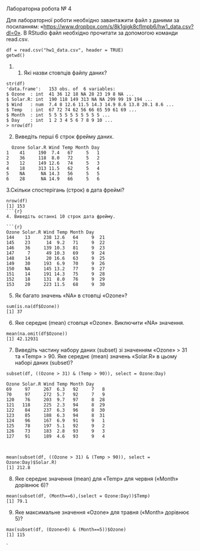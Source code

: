 Лабораторна робота № 4

Для лабораторної роботи необхідно завантажити файл з даними за
посиланням: «https://www.dropbox.com/s/8k1gjgk8cflmpb6/hw1_data.csv?dl=0».
В RStudio файл необхідно прочитати за допомогою команди read.csv.

```{r}
df = read.csv("hw1_data.csv", header = TRUE)
getwd()

```
1. 1. Які назви стовпців файлу даних?
  ```{r}
str(df)
'data.frame':	153 obs. of  6 variables:
  $ Ozone  : int  41 36 12 18 NA 28 23 19 8 NA ...
$ Solar.R: int  190 118 149 313 NA NA 299 99 19 194 ...
$ Wind   : num  7.4 8 12.6 11.5 14.3 14.9 8.6 13.8 20.1 8.6 ...
$ Temp   : int  67 72 74 62 56 66 65 59 61 69 ...
$ Month  : int  5 5 5 5 5 5 5 5 5 5 ...
$ Day    : int  1 2 3 4 5 6 7 8 9 10 ...
> nrow(df)
```
2. Виведіть перші 6 строк фрейму даних.
```{r}
  Ozone Solar.R Wind Temp Month Day
1    41     190  7.4   67     5   1
2    36     118  8.0   72     5   2
3    12     149 12.6   74     5   3
4    18     313 11.5   62     5   4
5    NA      NA 14.3   56     5   5
6    28      NA 14.9   66     5   6

```
3.Скільки спостерігань (строк) в дата фреймі?

```{r}
nrow(df)
[1] 153
```{r}
4. Виведіть останні 10 строк дата фрейму.

```{r}
Ozone Solar.R Wind Temp Month Day
144    13     238 12.6   64     9  21
145    23      14  9.2   71     9  22
146    36     139 10.3   81     9  23
147     7      49 10.3   69     9  24
148    14      20 16.6   63     9  25
149    30     193  6.9   70     9  26
150    NA     145 13.2   77     9  27
151    14     191 14.3   75     9  28
152    18     131  8.0   76     9  29
153    20     223 11.5   68     9  30

```
5. Як багато значень «NA» в стовпці «Ozone»?

  ```{r}
sum(is.na(df$Ozone))
[1] 37
```
6. Яке середнє (mean) стовпця «Ozone». Виключити «NA» значення.
```{r}
mean(na.omit(df$Ozone))
[1] 42.12931
```
7. Виведіть частину набору даних (subset) зі значенням «Ozone» > 31 та
«Temp» > 90. Яке середнє (mean) значень «Solar.R» в цьому наборі даних
(subset)?
```{r}
subset(df, ((Ozone > 31) & (Temp > 90)), select = Ozone:Day)

Ozone Solar.R Wind Temp Month Day
69     97     267  6.3   92     7   8
70     97     272  5.7   92     7   9
120    76     203  9.7   97     8  28
121   118     225  2.3   94     8  29
122    84     237  6.3   96     8  30
123    85     188  6.3   94     8  31
124    96     167  6.9   91     9   1
125    78     197  5.1   92     9   2
126    73     183  2.8   93     9   3
127    91     189  4.6   93     9   4



mean(subset(df, ((Ozone > 31) & (Temp > 90)), select = Ozone:Day)$Solar.R)
[1] 212.8
```

8. Яке середнє значення (mean) для «Temp» для червня («Month» дорівнює
6)?
```{r}
mean(subset(df, (Month==6),(select = Ozone:Day))$Temp)
[1] 79.1                                                                                      

```
9. Яке максимальне значення «Ozone» для травня («Month» дорівнює 5)?

  ```{r}
max(subset(df, (Ozone>0) & (Month==5))$Ozone)
[1] 115
```

`
